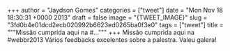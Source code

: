 
+++
author = "Jaydson Gomes"
categories = ["tweet"]
date = "Mon Nov 18 18:30:31 +0000 2013"
draft = false
image = "{TWEET_IMAGE}"
slug = "3fd0b4e01dcd2ecb020992b6623ed0265ba0f3e0"
tags = ["tweet"]
title = """Missão cumprida aqui na #..."""
+++
Missão cumprida aqui na #webbr2013 Vários feedbacks excelentes sobre a palestra. Valeu galera!
